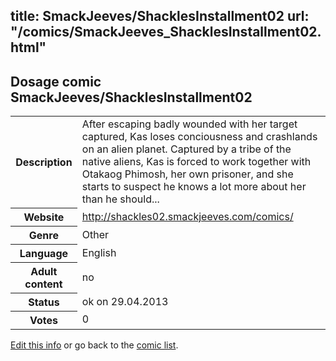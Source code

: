 title: SmackJeeves/ShacklesInstallment02
url: "/comics/SmackJeeves_ShacklesInstallment02.html"
---
Dosage comic SmackJeeves/ShacklesInstallment02
-----------------------------------------

<p id="msg"></p>
<script type="text/javascript">
if (window.location.search === '?edit_info_mail=sent_ok') {
  var elem = document.getElementById("msg");
  elem.innerHTML = 'Edited information sucessfully sent for review, which is usually done daily. Thanks!';
  elem.className = 'ok';
}
</script>
<table class="comicinfo">
<tr>
<th>Description</th><td>After escaping badly wounded with her target captured, Kas loses conciousness and crashlands on an alien planet. Captured by a tribe of the native aliens, Kas is forced to work together with Otakaog Phimosh, her own prisoner, and she starts to suspect he knows a lot more about her than he should...</td>
</tr>
<tr>
<th>Website</th><td><a href="http://shackles02.smackjeeves.com/comics/">http://shackles02.smackjeeves.com/comics/</a></td>
</tr>
<tr>
<th>Genre</th><td>Other</td>
</tr>
<tr>
<th>Language</th><td>English</td>
</tr>
<tr>
<th>Adult content</th><td>no</td>
</tr>
<tr>
<th>Status</th><td>ok on 29.04.2013</td>
</tr>
<tr>
<th>Votes</th><td>0</td>
</tr>
</table>

[Edit this info](SmackJeeves_ShacklesInstallment02_edit.html) or go back to the [comic list](../comic-index.html).
